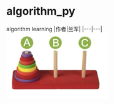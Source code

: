 # algorithm_py
algorithm learning
|作者|兰军|
|---|---|
![image](https://github.com/conglanjun/algorithm_py/blob/master/image/1.1.png)
